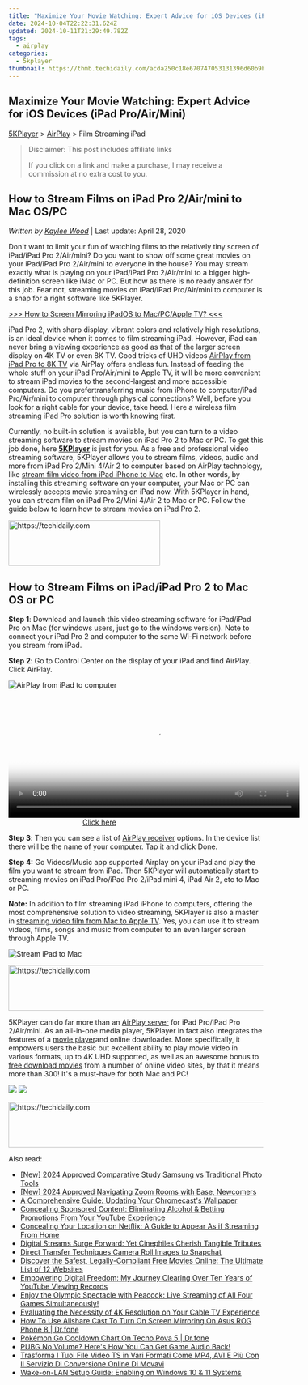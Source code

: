 ```yaml
---
title: "Maximize Your Movie Watching: Expert Advice for iOS Devices (iPad Pro/Air/Mini)"
date: 2024-10-04T22:22:31.624Z
updated: 2024-10-11T21:29:49.782Z
tags:
  - airplay
categories:
  - 5kplayer
thumbnail: https://thmb.techidaily.com/acda250c18e670747053131396d60b9bcac1591759ba5c6ff305d48d55d3846c.jpg
---
```


## Maximize Your Movie Watching: Expert Advice for iOS Devices (iPad Pro/Air/Mini)

[5KPlayer](https://tools.techidaily.com/5kplayer/products/) \> [AirPlay](https://tools.techidaily.com/5kplayer/airplay/) \> Film Streaming iPad

>  Disclaimer: This post includes affiliate links
>
>  If you click on a link and make a purchase, I may receive a commission at no extra cost to you.
>

## How to Stream Films on iPad Pro 2/Air/mini to Mac OS/PC

 _Written by [Kaylee Wood](https://www.quora.com/profile/Amanda-Hu-21)_ | Last update: April 28, 2020

Don't want to limit your fun of watching films to the relatively tiny screen of iPad/iPad Pro 2/Air/mini? Do you want to show off some great movies on your iPad/iPad Pro 2/Air/mini to everyone in the house? You may stream exactly what is playing on your iPad/iPad Pro 2/Air/mini to a bigger high-definition screen like iMac or PC. But how as there is no ready answer for this job. Fear not, streaming movies on iPad/iPad Pro/Air/mini to computer is a snap for a right software like 5KPlayer.

[\>>> How to Screen Mirroring iPadOS to Mac/PC/Apple TV? <<<](https://tools.techidaily.com/5kplayer/airplay/)

iPad Pro 2, with sharp display, vibrant colors and relatively high resolutions, is an ideal device when it comes to film streaming iPad. However, iPad can never bring a viewing experience as good as that of the larger screen display on 4K TV or even 8K TV. Good tricks of UHD videos [AirPlay from iPad Pro to 8K TV](https://tools.techidaily.com/5kplayer/airplay/) via AirPlay offers endless fun. Instead of feeding the whole stuff on your iPad Pro/Air/mini to Apple TV, it will be more convenient to stream iPad movies to the second-largest and more accessible computers. Do you prefertransferring music from iPhone to computer/iPad Pro/Air/mini to computer through physical connections? Well, before you look for a right cable for your device, take heed. Here a wireless film streaming iPad Pro solution is worth knowing first. 

Currently, no built-in solution is available, but you can turn to a video streaming software to stream movies on iPad Pro 2 to Mac or PC. To get this job done, here [**5KPlayer**](https://tools.techidaily.com/5kplayer/products/) is just for you. As a free and professional video streaming software, 5KPlayer allows you to stream films, videos, audio and more from iPad Pro 2/Mini 4/Air 2 to computer based on AirPlay technology, like [stream film video from iPad iPhone to Mac](https://tools.techidaily.com/5kplayer/airplay/) etc. In other words, by installing this streaming software on your computer, your Mac or PC can wirelessly accepts movie streaming on iPad now. With 5KPlayer in hand, you can stream film on iPad Pro 2/Mini 4/Air 2 to Mac or PC. Follow the guide below to learn how to stream movies on iPad Pro 2.

<!-- affiliate ads begin -->
<a href="https://aligracehair.sjv.io/c/5597632/1884017/19272" target="_top" id="1884017">
  <img src="//a.impactradius-go.com/display-ad/19272-1884017" border="0" alt="https://techidaily.com" width="300" height="90"/>
</a>
<img height="0" width="0" src="https://aligracehair.sjv.io/i/5597632/1884017/19272" style="position:absolute;visibility:hidden;" border="0" />
<!-- affiliate ads end -->

## How to Stream Films on iPad/iPad Pro 2 to Mac OS or PC

**Step 1**: Download and launch this video streaming software for iPad/iPad Pro on Mac (for windows users, just go to the windows version). Note to connect your iPad Pro 2 and computer to the same Wi-Fi network before you stream from iPad.

**Step 2**: Go to Control Center on the display of your iPad and find AirPlay. Click AirPlay. 

![AirPlay from iPad to computer](https://www.5kplayer.com/airplay/img/5k-airplay-xsy-airplay-with-win10-15021501.jpg) 

<!-- affiliate ads begin -->
<span id="1982459">
					<video width="576" height="240" style="cursor:pointer"
           poster="//a.impactradius-go.com/display-clicktoplayimage/1982459.png"
           onclick="if(!this.playClicked){this.play();this.setAttribute('controls',true);this.playClicked=true;}">
	   <source src="//a.impactradius-go.com/display-ad/22993-1982459">
	   <img src="//a.impactradius-go.com/display-clicktoplayimage/1982459.png" style="border: none; height: 100%; width: 100%; object-fit: contain">
	</video>
	<div style="width:360px;text-align:center"><a href="javascript:window.open(decodeURIComponent('https%3A%2F%2Fhomestyler.sjv.io%2Fc%2F5597632%2F1982459%2F22993'), '_blank');void(0);">Click here</a></div>
</span>
<img height="0" width="0" src="https://imp.pxf.io/i/5597632/1982459/22993" style="position:absolute;visibility:hidden;" border="0" />
<!-- affiliate ads end -->

**Step 3**: Then you can see a list of [AirPlay receiver](https://tools.techidaily.com/5kplayer/airplay/) options. In the device list there will be the name of your computer. Tap it and click Done. 

**Step 4:** Go Videos/Music app supported Airplay on your iPad and play the film you want to stream from iPad. Then 5KPlayer will automatically start to streaming movies on iPad Pro/iPad Pro 2/iPad mini 4, iPad Air 2, etc to Mac or PC. 

**Note:** In addition to film streaming iPad iPhone to computers, offering the most comprehensive solution to video streaming, 5KPlayer is also a master in [streaming video film from Mac to Apple TV](https://tools.techidaily.com/5kplayer/airplay/). Yes, you can use it to stream videos, films, songs and music from computer to an even larger screen through Apple TV. 

![Stream iPad to Mac](https://www.5kplayer.com/airplay/img/airplay-iphone-ipad.jpg) 

<!-- affiliate ads begin -->
<a href="https://appsumo.8odi.net/c/5597632/2068407/7443" target="_top" id="2068407">
  <img src="//a.impactradius-go.com/display-ad/7443-2068407" border="0" alt="https://techidaily.com" width="728" height="90"/>
</a>
<img height="0" width="0" src="https://appsumo.8odi.net/i/5597632/2068407/7443" style="position:absolute;visibility:hidden;" border="0" />
<!-- affiliate ads end -->

5KPlayer can do far more than an [AirPlay server](https://tools.techidaily.com/5kplayer/airplay/) for iPad Pro/iPad Pro 2/Air/mini. As an all-in-one media player, 5KPlayer in fact also integrates the features of a [movie player](https://tools.techidaily.com/5kplayer/video-music-player/)and online downloader. More specifically, it empowers users the basic but excellent ability to play movie video in various formats, up to 4K UHD supported, as well as an awesome bonus to [free download movies](https://tools.techidaily.com/5kplayer/youtube-download/) from a number of online video sites, by that it means more than 300! It's a must-have for both Mac and PC!

[![](https://www.5kplayer.com/airplay/../button/freedownwhitewin.png)](https://tools.techidaily.com/5kplayer/products/) [![](https://www.5kplayer.com/airplay/../button/freedownbackmac.png)](https://tools.techidaily.com/5kplayer/products/)

<!-- affiliate ads begin -->
<a href="https://appsumo.8odi.net/c/5597632/2151892/7443" target="_top" id="2151892">
  <img src="//a.impactradius-go.com/display-ad/7443-2151892" border="0" alt="https://techidaily.com" width="600" height="90"/>
</a>
<img height="0" width="0" src="https://appsumo.8odi.net/i/5597632/2151892/7443" style="position:absolute;visibility:hidden;" border="0" />
<!-- affiliate ads end -->

<ins class="adsbygoogle"
     style="display:block"
     data-ad-format="autorelaxed"
     data-ad-client="ca-pub-7571918770474297"
     data-ad-slot="1223367746"></ins>

<ins class="adsbygoogle"
     style="display:block"
     data-ad-client="ca-pub-7571918770474297"
     data-ad-slot="8358498916"
     data-ad-format="auto"
     data-full-width-responsive="true"></ins>

<span class="atpl-alsoreadstyle">Also read:</span>
<div><ul>
<li><a href="https://fox-info.techidaily.com/new-2024-approved-comparative-study-samsung-vs-traditional-photo-tools/"><u>[New] 2024 Approved Comparative Study Samsung vs Traditional Photo Tools</u></a></li>
<li><a href="https://screen-mirroring-recording.techidaily.com/new-2024-approved-navigating-zoom-rooms-with-ease-newcomers/"><u>[New] 2024 Approved Navigating Zoom Rooms with Ease, Newcomers</u></a></li>
<li><a href="https://tech-renaissance.techidaily.com/a-comprehensive-guide-updating-your-chromecasts-wallpaper/"><u>A Comprehensive Guide: Updating Your Chromecast's Wallpaper</u></a></li>
<li><a href="https://media-tips.techidaily.com/concealing-sponsored-content-eliminating-alcohol-and-betting-promotions-from-your-youtube-experience/"><u>Concealing Sponsored Content: Eliminating Alcohol & Betting Promotions From Your YouTube Experience</u></a></li>
<li><a href="https://media-tips.techidaily.com/concealing-your-location-on-netflix-a-guide-to-appear-as-if-streaming-from-home/"><u>Concealing Your Location on Netflix: A Guide to Appear As if Streaming From Home</u></a></li>
<li><a href="https://media-tips.techidaily.com/digital-streams-surge-forward-yet-cinephiles-cherish-tangible-tributes/"><u>Digital Streams Surge Forward: Yet Cinephiles Cherish Tangible Tributes</u></a></li>
<li><a href="https://tiktok-videos.techidaily.com/direct-transfer-techniques-camera-roll-images-to-snapchat/"><u>Direct Transfer Techniques Camera Roll Images to Snapchat</u></a></li>
<li><a href="https://media-tips.techidaily.com/discover-the-safest-legally-compliant-free-movies-online-the-ultimate-list-of-12-websites/"><u>Discover the Safest, Legally-Compliant Free Movies Online: The Ultimate List of 12 Websites</u></a></li>
<li><a href="https://media-tips.techidaily.com/empowering-digital-freedom-my-journey-clearing-over-ten-years-of-youtube-viewing-records/"><u>Empowering Digital Freedom: My Journey Clearing Over Ten Years of YouTube Viewing Records</u></a></li>
<li><a href="https://media-tips.techidaily.com/enjoy-the-olympic-spectacle-with-peacock-live-streaming-of-all-four-games-simultaneously/"><u>Enjoy the Olympic Spectacle with Peacock: Live Streaming of All Four Games Simultaneously!</u></a></li>
<li><a href="https://media-tips.techidaily.com/evaluating-the-necessity-of-4k-resolution-on-your-cable-tv-experience/"><u>Evaluating the Necessity of 4K Resolution on Your Cable TV Experience</u></a></li>
<li><a href="https://screen-mirror.techidaily.com/how-to-use-allshare-cast-to-turn-on-screen-mirroring-on-asus-rog-phone-8-drfone-by-drfone-android/"><u>How To Use Allshare Cast To Turn On Screen Mirroring On Asus ROG Phone 8 | Dr.fone</u></a></li>
<li><a href="https://android-pokemon-go.techidaily.com/pokemon-go-cooldown-chart-on-tecno-pova-5-drfone-by-drfone-virtual-android/"><u>Pokémon Go Cooldown Chart On Tecno Pova 5 | Dr.fone</u></a></li>
<li><a href="https://ai-editing-video.techidaily.com/1722995270622-pubg-no-volume-heres-how-you-can-get-game-audio-back/"><u>PUBG No Volume? Here's How You Can Get Game Audio Back!</u></a></li>
<li><a href="https://win-solutions.techidaily.com/trasforma-i-tuoi-file-video-ts-in-vari-formati-come-mp4-avi-e-piu-con-il-servizio-di-conversione-online-di-movavi/"><u>Trasforma I Tuoi File Video TS in Vari Formati Come MP4, AVI E Più Con Il Servizio Di Conversione Online Di Movavi</u></a></li>
<li><a href="https://win-forum.techidaily.com/wake-on-lan-setup-guide-enabling-on-windows-10-and-11-systems/"><u>Wake-on-LAN Setup Guide: Enabling on Windows 10 & 11 Systems</u></a></li>
</ul></div>

